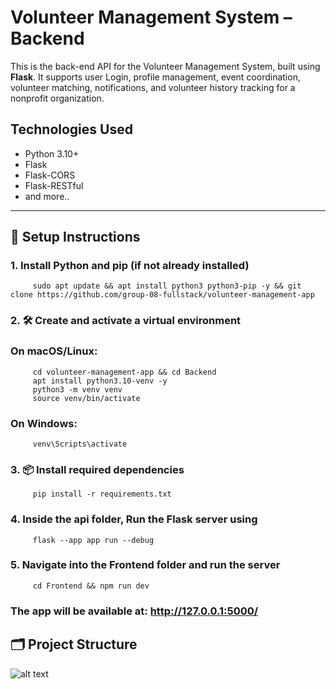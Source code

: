 # Volunteer Management System – Backend

This is the back-end API for the Volunteer Management System, built using **Flask**. It supports user Login, profile management, event coordination, volunteer matching, notifications, and volunteer history tracking for a nonprofit organization.

##  Technologies Used

- Python 3.10+
- Flask
- Flask-CORS
- Flask-RESTful
- and more..



---

## 🚀 Setup Instructions

### 1. Install Python and pip (if not already installed)

         sudo apt update && apt install python3 python3-pip -y && git clone https://github.com/group-08-fullstack/volunteer-management-app

### 2. 🛠️ Create and activate a virtual environment         
### On macOS/Linux:
         cd volunteer-management-app && cd Backend
         apt install python3.10-venv -y
         python3 -m venv venv
         source venv/bin/activate
### On Windows:  
         venv\Scripts\activate
         
### 3. 📦 Install required dependencies
         pip install -r requirements.txt


###  4. Inside the api folder, Run the Flask server using
         flask --app app run --debug
         
###  5. Navigate into the Frontend folder and run the server
         cd Frontend && npm run dev
       

###   The app will be available at: http://127.0.0.1:5000/

## 🗂️ Project Structure
![alt text](https://github.com/group-08-fullstack/volunteer-management-app/blob/main/Frontend/tree-structure.png)



